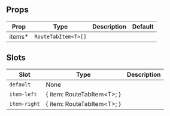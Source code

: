 <!-- This file is automatically generated, do not edit manually. -->

<script setup>
import AppRouteTabsPlayground from './AppRouteTabsPlayground.vue'
</script>

<AppRouteTabsPlayground />

## Props

| Prop | Type | Description | Default |
| ---- | ---- | ----------- | ------- |
| items* | `RouteTabItem<T>[]` |  |  |


## Slots

| Slot | Type | Description |
| --------- | ---- | ----------- |
| `default` | None |  |
| `item-left` | \{ item: RouteTabItem\<T\>; \} |  |
| `item-right` | \{ item: RouteTabItem\<T\>; \} |  |

